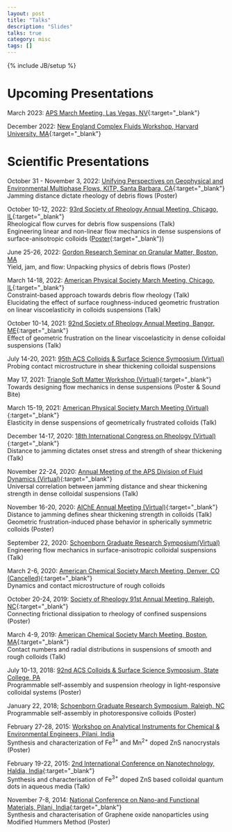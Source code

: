 ```yaml
---
layout: post
title: "Talks"
description: "Slides"
talks: true
category: misc
tags: []
---
```

{% include JB/setup %}

# Upcoming Presentations
March 2023: [APS March Meeting, Las Vegas, NV](https://march.aps.org/){:target="_blank"}

December 2022: [New England Complex Fluids Workshop, Harvard University, MA](https://complexfluids.org/necf/index.php){:target="_blank"}

# Scientific Presentations

October 31 - November 3, 2022: [Unifying Perspectives on Geophysical and Environmental Multiphase Flows, KITP, Santa Barbara, CA](https://www.kitp.ucsb.edu/activities/multiphase-c22){:target="_blank"}<br>Jamming distance dictate rheology of debris flows (Poster)

October 10-12, 2022: [93rd Society of Rheology Annual Meeting, Chicago, IL](https://www.rheology.org/sor/Annual_Meeting/2022Oct/){:target="_blank"}<br>Rheological flow curves for debris flow suspensions (Talk)<br>Engineering linear and non-linear flow mechanics in dense suspensions of surface-anisotropic colloids ([Poster](/assets/pdfs/2022-sor-poster.pdf){:target="_blank"})

June 25-26, 2022: [Gordon Research Seminar on Granular Matter, Boston, MA](https://www.grc.org/granular-matter-grs-conference/2022/)<br>Yield, jam, and flow: Unpacking physics of debris flows (Poster)

March 14-18, 2022: [American Physical Society March Meeting, Chicago, IL](https://meetings.aps.org/Meeting/MAR22/Content/4178){:target="_blank"}<br>Constraint-based approach towards debris flow rheology (Talk)<br>Elucidating the effect of surface roughness-induced geometric frustration on linear viscoelasticity in colloids suspensions (Talk) 

October 10-14, 2021: [92nd Society of Rheology Annual Meeting, Bangor, ME](https://www.rheology.org/SoR/Annual_Meeting/2021Oct/Default){:target="_blank"}<br>Effect of geometric frustration on the linear viscoelasticity in dense colloidal suspensions (Talk)

July 14-20, 2021: [95th ACS Colloids & Surface Science Symposium (Virtual)](https://sites.psu.edu/2021colloids/)<br>Probing contact microstructure in shear thickening colloidal suspensions

May 17, 2021: [Triangle Soft Matter Workshop (Virtual)](https://trianglesoftmatter.wordpress.ncsu.edu/){:target="_blank"}<br>Towards designing flow mechanics in dense suspensions (Poster & Sound Bite)

March 15-19, 2021: [American Physical Society March Meeting (Virtual)](https://meetings.aps.org/Meeting/MAR21/Session/C06.15){:target="_blank"}<br>Elasticity in dense suspensions of geometrically frustrated colloids (Talk)

December 14-17, 2020: [18th International Congress on Rheology (Virtual)](https://www.icr2020.com/){:target="_blank"}<br>Distance to jamming dictates onset stress and strength of shear thickening (Talk)

November 22-24, 2020: [Annual Meeting of the APS Division of Fluid Dynamics (Virtual)](https://meetings.aps.org/Meeting/DFD20/Session/P08.1){:target="_blank"}<br>Universal correlation between jamming distance and shear thickening
strength in dense colloidal suspensions (Talk)

November 16-20, 2020: [AIChE Annual Meeting (Virtual)](https://www.aiche.org/conferences/aiche-annual-meeting/2020){:target="_blank"}<br>Distance to jamming defines shear thickening strength in colloids (Talk)<br>Geometric frustration-induced phase behavior in spherically symmetric colloids (Poster) 

September 22, 2020: [Schoenborn Graduate Research Symposium(Virtual)](https://www.cbe.ncsu.edu/2020-schoenborn-graduate-research-symposium/)<br>Engineering flow mechanics in surface-anisotropic colloidal suspensions (Talk)

March 2-6, 2020: [American Chemical Society March Meeting, Denver, CO (Cancelled)](https://meetings.aps.org/Meeting/MAR20/Session/G31.9){:target="_blank"}<br>Dynamics and contact microstructure of rough colloids 

October 20-24, 2019: [Society of Rheology 91st Annual Meeting, Raleigh, NC](https://www.rheology.org/SoR/Annual_Meeting/2019Oct/Default){:target="_blank"}<br>Connecting frictional dissipation to rheology of confined suspensions (Poster)

March 4-9, 2019: [American Chemical Society March Meeting, Boston, MA](https://meetings.aps.org/Meeting/MAR19/Session/K56.4){:target="_blank"}<br>Contact numbers and radial distributions in suspensions of smooth and rough colloids (Talk)

July 10-13, 2018: [92nd ACS Colloids & Surface Science Symposium, State College, PA](https://www.colloidssurfaces.org/conferences/)<br>Programmable self-assembly and suspension rheology in light-responsive colloidal systems (Poster)

January 22, 2018; [Schoenborn Graduate Research Symposium, Raleigh, NC](https://www.cbe.ncsu.edu/research/schoenborn/archive/2018-schoenborn-graduate-research-symposium/)<br>Programmable self-assembly in photoresponsive colloids (Poster)

February 27-28, 2015: [Workshop on Analytical Instruments for Chemical & Environmental Engineers, Pilani, India]()<br>Synthesis and characterization of Fe<sup>3+</sup> and Mn<sup>2+</sup> doped ZnS nanocrystals (Poster)

February 19-22, 2015: [2nd International Conference on Nanotechnology, Haldia, India](){:target="_blank"}<br>Synthesis and characterisation of Fe<sup>3+</sup> doped ZnS based colloidal quantum dots in aqueous media (Talk)

November 7-8, 2014: [National Conference on Nano-and Functional Materials, Pilani, India](){:target="_blank"}<br>Synthesis and characterisation of Graphene oxide nanoparticles using Modified Hummers Method (Poster)



